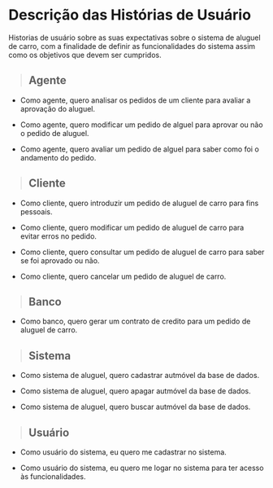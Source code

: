 
# Descrição das Histórias de Usuário
Historias de usuário sobre as suas expectativas sobre o sistema de aluguel de carro, com a finalidade de definir as funcionalidades do sistema assim como os objetivos que devem ser cumpridos.

>## Agente

- Como agente, quero analisar os pedidos de um cliente para avaliar a aprovação do aluguel.

- Como agente, quero modificar um pedido de alguel para aprovar ou não o pedido de aluguel.

- Como agente, quero avaliar um pedido de alguel para saber como foi o andamento do pedido.

>## Cliente

- Como cliente, quero introduzir um pedido de aluguel de carro para fins pessoais.

- Como cliente, quero modificar um pedido de aluguel de carro para evitar erros no pedido.

- Como cliente, quero consultar um pedido de aluguel de carro para saber se foi aprovado ou não.

- Como cliente, quero cancelar um pedido de aluguel de carro.

>## Banco

- Como banco, quero gerar um contrato de credito para um pedido de aluguel de carro.

>## Sistema

- Como sistema de aluguel, quero cadastrar autmóvel da base de dados.

- Como sistema de aluguel, quero apagar autmóvel da base de dados.

- Como sistema de aluguel, quero buscar autmóvel da base de dados.

>## Usuário

- Como usuário do sistema, eu quero me cadastrar no sistema.

- Como usuário do sistema, eu quero me logar no sistema para ter acesso às funcionalidades.
